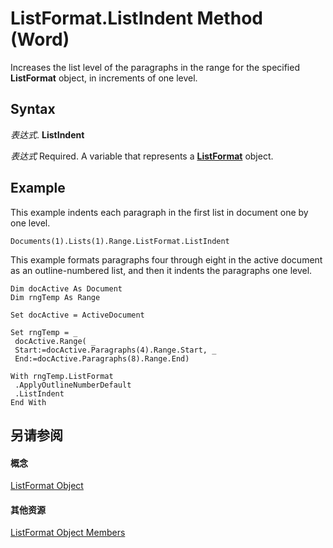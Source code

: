 
# ListFormat.ListIndent Method (Word)

Increases the list level of the paragraphs in the range for the specified  **ListFormat** object, in increments of one level.


## Syntax

 _表达式_. **ListIndent**

 _表达式_ Required. A variable that represents a **[ListFormat](74773fd6-b713-34d4-b7be-f543c983008d.md)** object.


## Example

This example indents each paragraph in the first list in document one by one level.


```
Documents(1).Lists(1).Range.ListFormat.ListIndent
```

This example formats paragraphs four through eight in the active document as an outline-numbered list, and then it indents the paragraphs one level.




```
Dim docActive As Document 
Dim rngTemp As Range 
 
Set docActive = ActiveDocument
```




```
Set rngTemp = _ 
 docActive.Range( _ 
 Start:=docActive.Paragraphs(4).Range.Start, _ 
 End:=docActive.Paragraphs(8).Range.End) 
 
With rngTemp.ListFormat 
 .ApplyOutlineNumberDefault 
 .ListIndent 
End With
```


## 另请参阅


#### 概念


[ListFormat Object](74773fd6-b713-34d4-b7be-f543c983008d.md)
#### 其他资源


[ListFormat Object Members](http://msdn.microsoft.com/library/daf87b14-29a3-c5d9-ab43-8465237c02da%28Office.15%29.aspx)